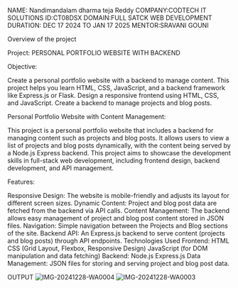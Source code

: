 NAME: Nandimandalam dharma teja Reddy COMPANY:CODTECH IT SOLUTIONS ID:CT08DSX DOMAIN:FULL SATCK WEB DEVELOPMENT DURATION: DEC 17 2024 TO JAN 17 2025 MENTOR:SRAVANI GOUNI

Overview of the project

Project: PERSONAL PORTFOLIO WEBSITE WITH BACKEND

Objective:

Create a personal portfolio website with a backend to manage content. This project helps you learn HTML, CSS, JavaScript, and a backend framework like Express.js or Flask. Design a responsive frontend using HTML, CSS, and JavaScript. Create a backend to manage projects and blog posts.

Personal Portfolio Website with Content Management:

This project is a personal portfolio website that includes a backend for managing content such as projects and blog posts. It allows users to view a list of projects and blog posts dynamically, with the content being served by a Node.js Express backend. This project aims to showcase the development skills in full-stack web development, including frontend design, backend development, and API management.

Features:

Responsive Design: The website is mobile-friendly and adjusts its layout for different screen sizes. Dynamic Content: Project and blog post data are fetched from the backend via API calls. Content Management: The backend allows easy management of project and blog post content stored in JSON files. Navigation: Simple navigation between the Projects and Blog sections of the site. Backend API: An Express.js backend to serve content (projects and blog posts) through API endpoints. Technologies Used Frontend: HTML CSS (Grid Layout, Flexbox, Responsive Design) JavaScript (for DOM manipulation and data fetching) Backend: Node.js Express.js Data Management: JSON files for storing and serving project and blog post data.

OUTPUT 
![IMG-20241228-WA0004](https://github.com/user-attachments/assets/1d89b299-d600-480d-90d7-22bb63e69888)
![IMG-20241228-WA0003](https://github.com/user-attachments/assets/0e316f43-1627-4716-aa4a-50c058bdf58b)
